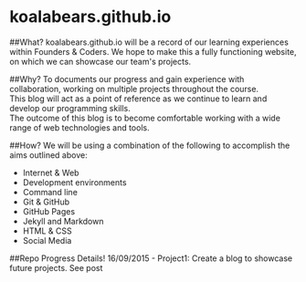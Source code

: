 # koalabears.github.io

##What?
koalabears.github.io will be a record of our learning experiences within Founders &amp; Coders.
We hope to make this a fully functioning website, on which we can showcase our team's projects.

##Why?
To documents our progress and gain experience with collaboration, working on multiple projects throughout the course.  
This blog will act as a point of reference as we continue to learn and develop our programming skills.  
The outcome of this blog is to become comfortable working with a wide range of web technologies and tools.

##How?
We will be using a combination of the following to accomplish the aims outlined above:

* Internet & Web
* Development environments
* Command line
* Git & GitHub
* GitHub Pages
* Jekyll and Markdown
* HTML & CSS
* Social Media

##Repo Progress Details!
16/09/2015 - Project1: Create a blog to showcase future projects. See post
